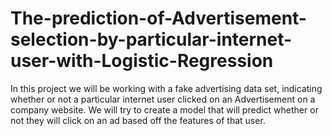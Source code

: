 # The-prediction-of-Advertisement-selection-by-particular-internet-user-with-Logistic-Regression
In this project we will be working with a fake advertising data set, indicating whether or not a particular internet user clicked on an Advertisement on a company website. We will try to create a model that will predict whether or not they will click on an ad based off the features of that user.
